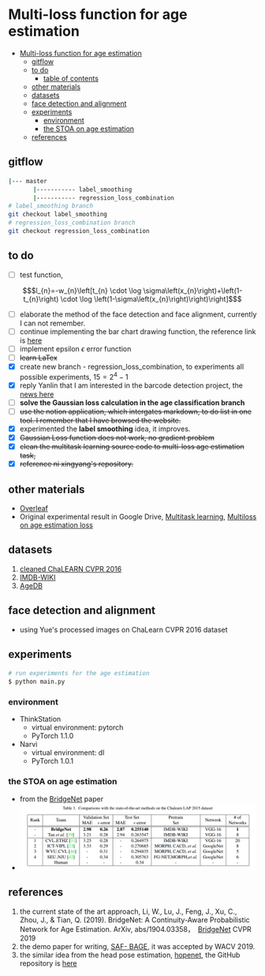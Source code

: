 # Multi-loss function for age estimation

<!-- TOC -->

- [Multi-loss function for age estimation](#multi-loss-function-for-age-estimation)
  - [gitflow](#gitflow)
  - [to do](#to-do)
      - [table of contents](#table-of-contents)
  - [other materials](#other-materials)
  - [datasets](#datasets)
  - [face detection and alignment](#face-detection-and-alignment)
  - [experiments](#experiments)
    - [environment](#environment)
    - [the STOA on age estimation](#the-stoa-on-age-estimation)
  - [references](#references)

<!-- /TOC -->


## gitflow

```sh
|--- master
       |----------- label_smoothing
       |----------- regression_loss_combination 
# label_smoothing branch
git checkout label_smoothing
# regression_loss_combination branch
git checkout regression_loss_combination
```


## to do
- [ ] test function, 
```math
$l_{n}=-w_{n}\left[t_{n} \cdot \log \sigma\left(x_{n}\right)+\left(1-t_{n}\right) \cdot \log \left(1-\sigma\left(x_{n}\right)\right)\right]$
```
- [ ] elaborate the method of the face detection and face alignment, currently I can not remember.
- [ ] continue implementing the bar chart drawing function, the reference link is [here](https://pythonspot.com/matplotlib-bar-chart/)
- [ ] implement epsilon $\epsilon$ error function
- [ ] ~~learn LaTex~~
- [x] create new branch - regression_loss_combination, to experiments all possible experiments, $15 = 2^{4}-1$
- [x] reply Yanlin that I am interested in the barcode detection project, the [news here](https://businesstampere.com/scandit-opens-rd-office-in-tampere-to-strengthen-leadership-in-mobile-computer-vision-and-augmented-reality/)
- [ ] **solve the Gaussian loss calculation in the age classification branch**
- [ ] ~~use the notion application, which intergates markdown, to do list in one tool. I remember that I have browsed the website.~~
- [x] experimented the **label smoothing** idea, it improves.
- [x] ~~Gaussian Loss function does not work, no gradient problem~~
- [x] ~~clean the multitask learning source code to multi-loss age estimation task,~~  
- [x] ~~reference ni xingyang's repository.~~

<!-- 
#### table of contents
- [Multi-loss function for age estimation](#multi-loss-function-for-age-estimation)
  - [gitflow](#gitflow)
  - [to do](#to-do)
      - [table of contents](#table-of-contents)
  - [other materials](#other-materials)
  - [datasets](#datasets)
  - [face detection and alignment](#face-detection-and-alignment)
  - [experiments](#experiments)
    - [environment](#environment)
    - [the STOA on age estimation](#the-stoa-on-age-estimation)
  - [references](#references)
****
 -->

## other materials

* [Overleaf](https://www.overleaf.com/project/5d2310338e2b2d7e89e37358)
* Original experimental result in Google Drive, [Multitask learning](https://drive.google.com/drive/folders/1JSRQxQfCnNyKONFnrRL7D_sDituPLR73?usp=sharing), [Multiloss on age estimation loss](https://drive.google.com/drive/folders/1BNY4DsRx3oGBibo3Xi8oLNVaaYFMRAjl?usp=sharing)


## datasets

1. [cleaned ChaLEARN CVPR 2016](http://chalearnlap.cvc.uab.es/dataset/19/description/) 
2. [IMDB-WIKI](https://data.vision.ee.ethz.ch/cvl/rrothe/imdb-wiki/)
3. [AgeDB](https://ibug.doc.ic.ac.uk/resources/agedb/)


## face detection and alignment

- using Yue's processed images on ChaLearn CVPR 2016 dataset

## experiments
 
```sh
# run experiments for the age estimation
$ python main.py  
```
### environment
- ThinkStation
  - virtual environment: pytorch
  - PyTorch 1.1.0
- Narvi
  - virtual environment: dl
  - PyTorch 1.0.1

### the STOA on age estimation

- from the [BridgeNet](https://arxiv.org/abs/1904.03358) paper
- ![Example](related_materials/state-of-the-art-result-age-estimation-on-chalearn-2016.png)

## references

1. the current state of the art approach, Li, W., Lu, J., Feng, J., Xu, C., Zhou, J., & Tian, Q. (2019). BridgeNet: A Continuity-Aware Probabilistic Network for Age Estimation. ArXiv, abs/1904.03358，　[BridgeNet](https://arxiv.org/abs/1904.03358) CVPR 2019
2. the demo paper for writing, [SAF- BAGE](https://arxiv.org/abs/1803.05719), it was accepted by WACV 2019.
3. the similar idea from the head pose estimation, [hopenet](https://arxiv.org/abs/1710.00925), the GitHub repository is [here](https://github.com/natanielruiz/deep-head-pose)
